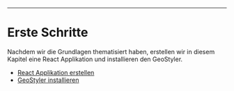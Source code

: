 
--- 

# Erste Schritte

Nachdem wir die Grundlagen thematisiert haben, erstellen wir in diesem Kapitel
eine React Applikation und installieren den GeoStyler.

- [React Applikation erstellen](#react-applikation-erstellen)
- [GeoStyler installieren](#geostyler-installieren)
